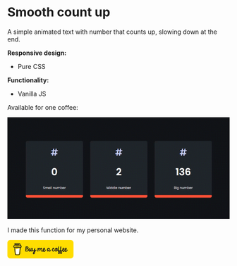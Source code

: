 # Smooth count up

A simple animated text with number that counts up, slowing down at the end.

**Responsive design:**
- Pure CSS

**Functionality:**
- Vanilla JS

Available for one coffee:

![Ukazka](/img/countup.gif)

I made this function for my personal website.

<img src="img/bmc-button.png" alt="drawing" width="150"/>
